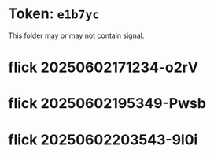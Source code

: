 # Token: `e1b7yc`

This folder may or may not contain signal.
# flick 20250602171234-o2rV
# flick 20250602195349-Pwsb
# flick 20250602203543-9l0i
